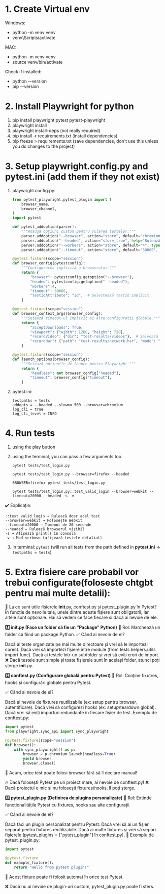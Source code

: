 # 1. Create Virtual env
Windows:
- python -m venv venv
- venv\Scripts\activate

MAC: 
- python -m venv venv
- source venv/bin/activate

Check if installed:
- python --version
- pip --version

# 2. Install Playwright for python
1. pip install playwright pytest pytest-playwright
2. playwright install
3. playwright install-deps (not really required)
4. pip install -r requirements.txt (install dependencies)
5. pip freeze > requirements.txt (save dependencies, don't use this unless you do changes to the project)

# 3. Setup playwright.config.py and pytest.ini (add them if they not exist)
1. playwright.config.py:
    ```python
    from pytest_playwright.pytest_plugin import (
        browser_name,
        browser_channel,
    )
    import pytest
    
    def pytest_addoption(parser):
        """Adaugă opțiuni custom pentru rularea testelor."""
        parser.addoption("--browser", action="store", default="chromium", help="Browser implicit")
        parser.addoption("--headed", action="store_true", help="Rulează în mod vizibil")
        parser.addoption("--workers", action="store", default="4", type=int, help="Număr de workeri")
        parser.addoption("--timeout", action="store", default="30000", type=int, help="Timeout global")
    
    @pytest.fixture(scope="session")
    def browser_config(pytestconfig):
        """Configurarea implicită a browserului."""
        return {
            "browser": pytestconfig.getoption("--browser"),
            "headed": pytestconfig.getoption("--headed"),
            "workers":4,
            "timeout": 30000,
            "testIdAttribute": "id",  # Selectează testId implicit
        }
    
    @pytest.fixture(scope="session")
    def browser_context_args(browser_config):
        """Setează timeout-ul implicit și alte configurații globale."""
        return {
            "acceptDownloads": True,
            "viewport": {"width": 1280, "height": 720},
            "recordVideo": {"dir": "test-results/videos"},  # Salvează înregistrări video
            "recordHar": {"path": "test-results/network.har", "mode": "full"},
        }
    
    @pytest.fixture(scope="session")
    def launch_options(browser_config):
        """Setează opțiunile de launch pentru Playwright."""
        return {
            "headless": not browser_config["headed"],
            "timeout": browser_config["timeout"],
        }
    ```
2. pytest.ini:
    ```[pytest]
    testpaths = tests
    addopts = --headed --slowmo 500 --browser=chromium
    log_cli = true
    log_cli_level = INFO
    ```
   
# 4. Run tests
1. using the play button
2. using the terminal, you can pass a few arguments too:

    `pytest tests/test_login.py`

    `pytest tests/test_login.py --browser=firefox --headed`

    `BROWSER=firefox pytest tests/test_login.py`

    `pytest tests/test_login.py::test_valid_login --browser=webkit --timeout=20000 --headed -s -v`


✔️ Explicație:

    ::test_valid_login → Rulează doar acel test
    --browser=webkit → Folosește WebKit
    --timeout=20000 → Timeout de 20 secunde
    --headed → Rulează browserul vizibil
    -s → Afișează print() în consolă
    -v → Mod verbose (afișează testele detaliat)

3. In terminal: `pytest` (will run all tests from the path defined in **pytest.ini** -> `testpaths = tests`)

# 5. Extra fisiere care probabil vor trebui configurate(foloseste chtgbt pentru mai multe detalii):
📌 La ce sunt utile fișierele __init__.py, conftest.py și pytest_plugin.py în Pytest?
În funcție de nevoile tale, unele dintre aceste fișiere sunt obligatorii, iar altele sunt opționale. Hai să vedem ce face fiecare și dacă ai nevoie de ele.

**1️⃣ __init__.py (Face un folder să fie un "Package" Python)**
📌 Rol: Marchează un folder ca fiind un package Python.
✅ Când ai nevoie de el?

Dacă ai teste organizate pe mai multe directoare și vrei să le importezi corect.
Dacă vrei să importezi fișiere între module (from tests.helpers.utils import func).
Dacă ai testele într-un subfolder și vrei să eviți erori de import.
❌ Dacă testele sunt simple și toate fișierele sunt în același folder, atunci poți șterge __init__.py.

**2️⃣ conftest.py (Configurare globală pentru Pytest)**
📌 Rol: Conține fixutres, hooks și configurări globale pentru Pytest.

✅ Când ai nevoie de el?

Dacă ai nevoie de fixtures reutilizabile (ex: setup pentru browser, autentificare).
Dacă vrei să configurezi hooks (ex: setup/teardown global).
Dacă vrei să eviți importuri redundante în fiecare fișier de test.
Exemplu de conftest.py:
```python
import pytest
from playwright.sync_api import sync_playwright

@pytest.fixture(scope="session")
def browser():
    with sync_playwright() as p:
        browser = p.chromium.launch(headless=True)
        yield browser
        browser.close()
```
📌 Acum, orice test poate folosi browser fără să îl declare manual!

🔥 Dacă folosești Pytest pe un proiect mare, ai nevoie de conftest.py!
❌ Dacă proiectul e mic și nu folosești fixtures/hooks, îl poți șterge.

**3️⃣ pytest_plugin.py (Definirea de plugins personalizate)**
📌 Rol: Extinde funcționalitățile Pytest cu fixtures, hooks sau alte configurații.

✅ Când ai nevoie de el?

Dacă faci un plugin personalizat pentru Pytest.
Dacă vrei să ai un fișier separat pentru fixtures reutilizabile.
Dacă ai multe fixtures și vrei să separi fișierele (pytest_plugins = ["pytest_plugin"] în conftest.py).
📌 Exemplu de pytest_plugin.py:

```python
import pytest

@pytest.fixture
def example_fixture():
    return "Hello from pytest plugin!"
```
📌 Acest fixture poate fi folosit automat în orice test Pytest.

❌ Dacă nu ai nevoie de plugin-uri custom, pytest_plugin.py poate fi șters.
